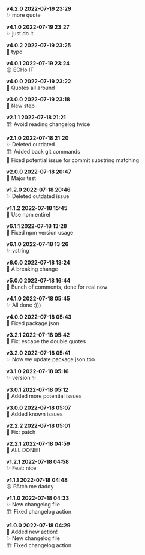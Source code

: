 **v4.2.0 2022-07-19 23:29**  
✨ more quote  

**v4.1.0 2022-07-19 23:27**  
✨ just do it  

**v4.0.2 2022-07-19 23:25**  
🐞 typo  

**v4.0.1 2022-07-19 23:24**  
😩 ECHo IT  

**v4.0.0 2022-07-19 23:22**  
🚨 Quotes all around  

**v3.0.0 2022-07-19 23:18**  
🚨 New step  

**v2.1.1 2022-07-18 21:21**  
🏗 Avoid reading changelog twice  

**v2.1.0 2022-07-18 21:20**  
✨ Deleted outdated  
🏗 Added back git commands  
🐞 Fixed potential issue for commit substring matching  

**v2.0.0 2022-07-18 20:47**  
🚨 Major test  

**v1.2.0 2022-07-18 20:46**  
✨ Deleted outdated issue  

**v1.1.2 2022-07-18 15:45**  
🐞 Use npm entirel  

**v6.1.1 2022-07-18 13:28**  
🐞 Fixed npm version usage  

**v6.1.0 2022-07-18 13:26**  
✨ vstring  

**v6.0.0 2022-07-18 13:24**  
🚨 A breaking change  

**v5.0.0 2022-07-18 16:44**  
🚨 Bunch of comments, done for real now  

**v4.1.0 2022-07-18 05:45**  
✨ All done :)))  

**v4.0.0 2022-07-18 05:43**  
🚨 Fixed package.json  

**v3.2.1 2022-07-18 05:42**  
🐞 Fix: escape the double quotes  

**v3.2.0 2022-07-18 05:41**  
✨ Now we update package.json too  

**v3.1.0 2022-07-18 05:16**  
✨ version ✨  

**v3.0.1 2022-07-18 05:12**  
🤞 Added more potential issues  

**v3.0.0 2022-07-18 05:07**  
🚨 Added known issues  

**v2.2.2 2022-07-18 05:01**  
🐞 Fix: patch  

**v2.2.1 2022-07-18 04:59**  
🚨 ALL DONE!!  

**v1.2.1 2022-07-18 04:58**  
✨ Feat: nice  

**v1.1.1 2022-07-18 04:48**  
😩 PAtch me daddy  

**v1.1.0 2022-07-18 04:33**  
✨ New changelog file  
🏗 Fixed changelog action  

**v1.0.0 2022-07-18 04:29**  
🚨 Added new action!  
✨ New changelog file  
🏗 Fixed changelog action  
